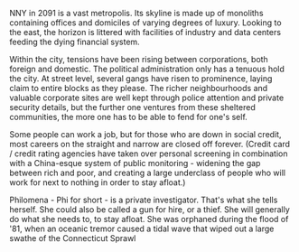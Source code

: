 NNY in 2091 is a vast metropolis. Its skyline is made up of monoliths containing offices and domiciles of varying degrees of luxury. Looking to the east, the horizon is littered with facilities of industry and data centers feeding the dying financial system. 

Within the city, tensions have been rising between corporations, both foreign and domestic. The political administration only has a tenuous hold the city. At street level, several gangs have risen to prominence, laying claim to entire blocks as they please. The richer neighbourhoods and valuable corporate sites are well kept through police attention and private security details, but the further one ventures from these sheltered communities, the more one has to be able to fend for one's self. 

Some people can work a job, but for those who are down in social credit, most careers on the straight and narrow are closed off forever. (Credit card / credit rating agencies have taken over personal screening in combination with a China-esque system of public monitoring - widening the gap between rich and poor, and creating a large underclass of people who will work for next to nothing in order to stay afloat.)

Philomena - Phi for short - is a private investigator. That's what she tells herself. She could also be called a gun for hire, or a thief. She will generally do what she needs to, to stay afloat. She was orphaned during the flood of '81, when an oceanic tremor caused a tidal wave that wiped out a large swathe of the Connecticut Sprawl




